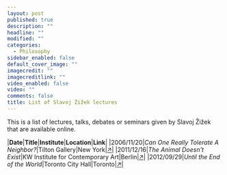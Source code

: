 ```yaml
---
layout: post
published: true
description: ""
headline: ""
modified: ""
categories: 
  - Philosophy
sidebar_enabled: false
default_cover_image: ""
imagecredit: ""
imagecreditlink: ""
video_enabled: false
video: ""
comments: false
title: List of Slavoj Žižek lectures
---
```





This is a list of lectures, talks, debates or seminars given by Slavoj Žižek that are available online.

|__Date__|__Title__|__Institute__|__Location__|__Link__|
|2006/11/20|_Can One Really Tolerate A Neighbor?_|Tilton Gallery|New York|[↗](https://www.youtube.com/watch?v=UnT6ykrKLzY)|
|2011/12/16|_The Animal Doesn't Exist_|KW Institute for Contemporary Art|Berlin|[↗](https://www.youtube.com/watch?v=EWLA3dseHQg)|
|2012/09/29|_Until the End of the World_|Toronto City Hall|Toronto|[↗](http://podbay.fm/show/129166905/e/1365827400?autostart=1)|
